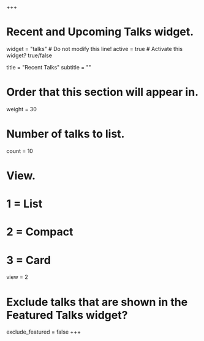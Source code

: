 +++
# Recent and Upcoming Talks widget.
widget = "talks"  # Do not modify this line!
active = true  # Activate this widget? true/false

title = "Recent Talks"
subtitle = ""

# Order that this section will appear in.
weight = 30

# Number of talks to list.
count = 10

# View.
#   1 = List
#   2 = Compact
#   3 = Card
view = 2

# Exclude talks that are shown in the Featured Talks widget?
exclude_featured = false
+++

